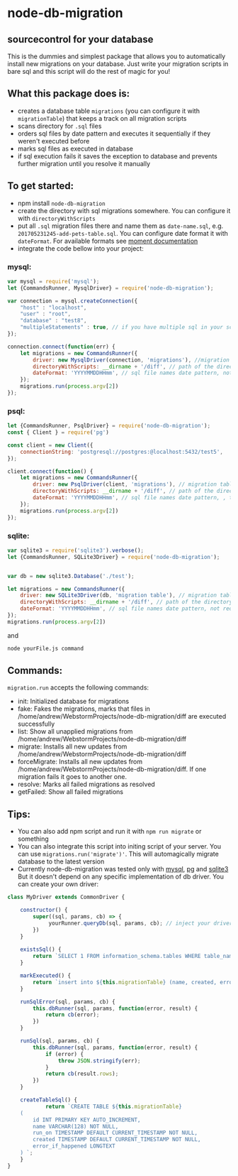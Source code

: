 # node-db-migration

## sourcecontrol for your database

This is the dummies and simplest package that allows you to automatically install new migrations on your database. Just write your migration scripts in bare sql and this script will do the rest of magic for you!

## What this package does is:
 - creates a database table `migrations` (you can configure it with `migrationTable`) that keeps a track on all migration scripts
 - scans directory for `.sql` files
 - orders sql files by date pattern and executes it sequentially if they weren't executed before
 - marks sql files as executed in database
 - if sql execution fails it saves the exception to database and prevents further migration until you resolve it manually

## To get started:
 - npm install `node-db-migration`
 - create the directory with sql migrations somewhere. You can configure it with `directoryWithScripts`
 - put all `.sql` migration files there and name them as `date-name.sql`, e.g. `201705231245-add-pets-table.sql`. You can configure date format it with `dateFormat`. For available formats see [moment documentation](https://momentjs.com/docs/#/parsing/string-format/)
 - integrate the code bellow into your project:

### mysql:

```javascript
var mysql = require('mysql');
let {CommandsRunner, MysqlDriver} = require('node-db-migration');

var connection = mysql.createConnection({
    "host" : "localhost",
    "user" : "root",
    "database" : "test8",
    "multipleStatements" : true, // if you have multiple sql in your scripts
});

connection.connect(function(err) {
    let migrations = new CommandsRunner({
        driver: new MysqlDriver(connection, 'migrations'), //migration table name, not required, should be in lowercase!
        directoryWithScripts: __dirname + '/diff', // path of the directory with sql files
        dateFormat: 'YYYYMMDDHHmm', // sql file names date pattern, not required
    });
    migrations.run(process.argv[2])
});
```

### psql:

```javascript
let {CommandsRunner, PsqlDriver} = require('node-db-migration');
const { Client } = require('pg')

const client = new Client({
    connectionString: 'postgresql://postgres:@localhost:5432/test5',
});

client.connect(function() {
    let migrations = new CommandsRunner({
        driver: new PsqlDriver(client, 'migrations'), // migration table name, not required, should be in lowercase!
        directoryWithScripts: __dirname + '/diff', // path of the directory with sql files
        dateFormat: 'YYYYMMDDHHmm', // sql file names date pattern, , this param is not required
    });
    migrations.run(process.argv[2])
});
```

### sqlite:

```javascript
var sqlite3 = require('sqlite3').verbose();
let {CommandsRunner, SQLite3Driver} = require('node-db-migration');


var db = new sqlite3.Database('./test');

let migrations = new CommandsRunner({
    driver: new SQLite3Driver(db, 'migration table'), // migration table name, not required, should be in lowercase!
    directoryWithScripts: __dirname + '/diff', // path of the directory with sql files
    dateFormat: 'YYYYMMDDHHmm', // sql file names date pattern, not required
});
migrations.run(process.argv[2])
```

and
```sh
node yourFile.js command
```

## Commands:

`migration.run` accepts the following commands:

 - init: Initialized database for migrations
 - fake: Fakes the migrations, marks that files in /home/andrew/WebstormProjects/node-db-migration/diff are executed successfully
 - list: Show all unapplied migrations from /home/andrew/WebstormProjects/node-db-migration/diff
 - migrate: Installs all new updates from /home/andrew/WebstormProjects/node-db-migration/diff
 - forceMigrate: Installs all new updates from /home/andrew/WebstormProjects/node-db-migration/diff. If one migration fails it goes to another one.
 - resolve: Marks all failed migrations as resolved
 - getFailed: Show all failed migrations

## Tips:
- You can also add npm script and run it with `npm run migrate` or something
- You can also integrate this script into initing script of your server. You can use `migrations.run('migrate')'`. This will automagically migrate database to the latest version
- Currently node-db-migration was tested only with [mysql](https://github.com/mysqljs/mysql), [pg](https://node-postgres.com/) and [sqlite3](https://github.com/mapbox/node-sqlite3) But it doesn't depend on any specific implementation of db driver. You can create your own driver:


```javascript
class MyDriver extends CommonDriver {

    constructor() {
        super((sql, params, cb) => {
             yourRunner.queryDb(sql, params, cb); // inject your driver here if it has custom format
        })
    }
    
    existsSql() {
        return `SELECT 1 FROM information_schema.tables WHERE table_name = '${this.migrationTable}'`;
    }

    markExecuted() {
        return `insert into ${this.migrationTable} (name, created, error_if_happened) values ($1, $2, $3)`
    }

    runSqlError(sql, params, cb) {
        this.dbRunner(sql, params, function(error, result) {
            return cb(error);
        })
    }

    runSql(sql, params, cb) {
        this.dbRunner(sql, params, function(error, result) {
            if (error) {
                throw JSON.stringify(err);
            }
            return cb(result.rows);
        })
    }

    createTableSql() {
            return `CREATE TABLE ${this.migrationTable}
    (
        id INT PRIMARY KEY AUTO_INCREMENT,
        name VARCHAR(128) NOT NULL,
        run_on TIMESTAMP DEFAULT CURRENT_TIMESTAMP NOT NULL,
        created TIMESTAMP DEFAULT CURRENT_TIMESTAMP NOT NULL,
        error_if_happened LONGTEXT
    ) `;
    }
}
```


